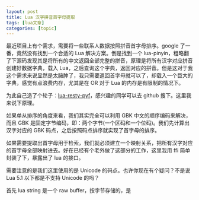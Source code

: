 ```yaml
---
layout: post
title: Lua 汉字拼音首字母提取  
tags: [lua文章]
categories: [topic]
---
```

<p>最近项目上有个需求，需要将一些联系人数据按照拼音首字母排序。google 了一番，竟然没有找到一个合适的 Lua 解决方案。倒是找到一个 lua-pinyin，粗略翻了下源码发现其是将所有的中文返回全部完整的拼音，原理是将所有汉字对应拼音创建好数据字典，载入 Lua，之后查询这个字典，返回对应的拼音。但是这对于我这个需求来说显然是太臃肿了，我只需要返回首字母就可以了，却载入一个巨大的字典，感觉有点浪费内存，尤其是在 OR 对于 Lua 的内存是有限制的情况下。</p>

<p>为此自己造了个轮子：<a href="https://github.com/ms2008/lua-resty-pyf">lua-resty-pyf</a>，感兴趣的同学可以去 github 搜下。这里我来说下原理。</p>

<p>如果单从排序的角度来看，我们其实完全可以利用 GBK 中文的顺序编码来解决，而且 GBK 是固定字节编码，即：两个字节(一个区码和一个位码)。我们先计算出汉字对应的 GBK 码点，之后按照码点排序就实现了首字母的排序。</p>

<p>如果需要提取出首字母用于检索，我们就必须建立一个映射关系，把所有汉字对应的首字母全部映射进去。好在已经有个老外做了这部分的工作，这里我用 ffi 简单封装了下，暴露出了 lua 的接口。</p>

<p>需要注意的是我们这里使用的是 Unicode 的码点。也许你现在有个疑问？不是说 Lua 5.1 以下都是不支持 Unicode 的吗？</p>

<p>首先 lua string 是一个 raw buffer，按字节存储的，是 <code class="highlighter-rouge">